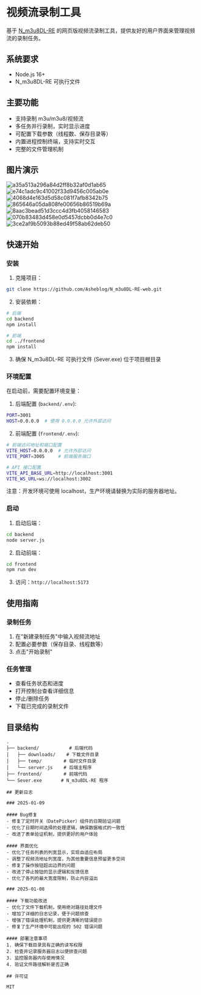 # 视频流录制工具

基于 [N_m3u8DL-RE](https://github.com/nilaoda/N_m3u8DL-RE) 的网页版视频流录制工具，提供友好的用户界面来管理视频流的录制任务。

## 系统要求

- Node.js 16+
- N_m3u8DL-RE 可执行文件

## 主要功能

- 支持录制 m3u/m3u8/视频流
- 多任务并行录制，实时显示进度
- 可配置下载参数（线程数、保存目录等）
- 内置进程控制终端，支持实时交互
- 完整的文件管理机制

## 图片演示
![a35a513a296a84d2ff8b32af0d1ab65](https://github.com/user-attachments/assets/4c798bec-fea5-46cb-9751-aac99c31604d)
![e74c1adc9c41002f33d9456c005ab0e](https://github.com/user-attachments/assets/55a39c60-bbcb-49c5-884c-f56ffda7b019)
![4068d4e163d5d58c081f7afb8342b75](https://github.com/user-attachments/assets/c62b01f1-2509-4116-bff8-29356a5831dd)
![865646a05da808fe00656b86519b69a](https://github.com/user-attachments/assets/98cadd08-39d2-4d20-98a4-7abdb16b2818)
![8aac3bead51d3ccc4d3fb4058146583](https://github.com/user-attachments/assets/f0786543-bc7d-498f-8b4f-d8d66e3503e6)
![070b83483d458e0d5457dcbb0d4e7c0](https://github.com/user-attachments/assets/9cf79bd4-87c6-45f2-8995-40776e5253dd)
![3ce2af9b5093b88ed49f58ab62deb50](https://github.com/user-attachments/assets/e6b1586f-2646-49f6-b437-3f5d605eecba)

## 快速开始

### 安装

1. 克隆项目：
```bash
git clone https://github.com/Asheblog/N_m3u8DL-RE-web.git
```

2. 安装依赖：
```bash
# 后端
cd backend
npm install

# 前端
cd ../frontend
npm install
```

3. 确保 N_m3u8DL-RE 可执行文件 (Sever.exe) 位于项目根目录

### 环境配置

在启动前，需要配置环境变量：

1. 后端配置 (`backend/.env`):
```bash
PORT=3001
HOST=0.0.0.0  # 使用 0.0.0.0 允许外部访问
```

2. 前端配置 (`frontend/.env`):
```bash
# 前端访问地址和端口配置
VITE_HOST=0.0.0.0  # 允许外部访问
VITE_PORT=3005     # 前端服务端口

# API 接口配置
VITE_API_BASE_URL=http://localhost:3001
VITE_WS_URL=ws://localhost:3002
```

注意：开发环境可使用 localhost，生产环境请替换为实际的服务器地址。

### 启动

1. 启动后端：
```bash
cd backend
node server.js
```

2. 启动前端：
```bash
cd frontend
npm run dev
```

3. 访问：`http://localhost:5173`

## 使用指南

### 录制任务

1. 在"新建录制任务"中输入视频流地址
2. 配置必要参数（保存目录、线程数等）
3. 点击"开始录制"

### 任务管理

- 查看任务状态和进度
- 打开控制台查看详细信息
- 停止/删除任务
- 下载已完成的录制文件

## 目录结构

```
.
├── backend/           # 后端代码
│   ├── downloads/    # 下载文件目录
│   ├── temp/        # 临时文件目录
│   └── server.js    # 后端主程序
├── frontend/        # 前端代码
└── Sever.exe       # N_m3u8DL-RE 程序

## 更新日志

### 2025-01-09

#### Bug修复
- 修复了定时开关（DatePicker）组件的日期验证问题
- 优化了日期时间选择的处理逻辑，确保数据格式的一致性
- 改进了表单验证机制，提供更好的用户体验

#### 界面优化
- 优化了任务列表的列宽显示，实现自适应布局
- 调整了视频流地址列宽度，为其他重要信息预留更多空间
- 修复了操作按钮超出边界的问题
- 改进了停止按钮的显示逻辑和反馈信息
- 优化了各列的最大宽度限制，防止内容溢出

### 2025-01-08

#### 下载功能改进
- 优化了文件下载机制，使用绝对路径处理文件
- 增加了详细的日志记录，便于问题排查
- 增强了错误处理机制，提供更清晰的错误提示
- 修复了生产环境中可能出现的 502 错误问题

#### 部署注意事项
1. 确保下载目录具有正确的读写权限
2. 检查并记录服务器日志以便排查问题
3. 监控服务器内存使用情况
4. 验证文件路径解析是否正确

## 许可证

MIT
